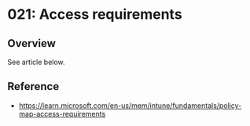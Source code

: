 # 021: Access requirements

## Overview
See article below.


## Reference

* https://learn.microsoft.com/en-us/mem/intune/fundamentals/policy-map-access-requirements

